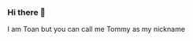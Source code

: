 ### Hi there 👋 
I am Toan but you can call me Tommy as my nickname

<!--
**tona3922/tona3922** is a ✨ _special_ ✨ repository because its `README.md` (this file) appears on your GitHub profile.

Here are some ideas to get you started:
- 🔭 I’m currently working on software products
- 🌱 I’m currently learning software engineering and Database as well
- 📫 How to reach me: vothaitoan12@gmail.com
- 😄 Pronouns: Tommy
-->
